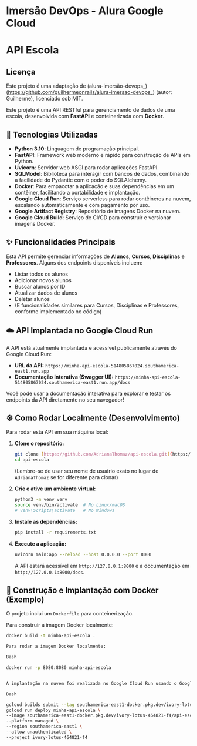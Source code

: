 # Imersão DevOps - Alura Google Cloud
# API Escola

## Licença
Este projeto é uma adaptação de (alura-imersão-devops_)
(https://github.com/guilhermeonrails/alura-imersao-devops_) (autor: Guilherme), licenciado sob MIT.

Este projeto é uma API RESTful para gerenciamento de dados de uma escola, desenvolvida com **FastAPI** e conteinerizada com **Docker**.

## 🚀 Tecnologias Utilizadas

* **Python 3.10**: Linguagem de programação principal.
* **FastAPI**: Framework web moderno e rápido para construção de APIs em Python.
* **Uvicorn**: Servidor web ASGI para rodar aplicações FastAPI.
* **SQLModel**: Biblioteca para interagir com bancos de dados, combinando a facilidade do Pydantic com o poder do SQLAlchemy.
* **Docker**: Para empacotar a aplicação e suas dependências em um contêiner, facilitando a portabilidade e implantação.
* **Google Cloud Run**: Serviço serverless para rodar contêineres na nuvem, escalando automaticamente e com pagamento por uso.
* **Google Artifact Registry**: Repositório de imagens Docker na nuvem.
* **Google Cloud Build**: Serviço de CI/CD para construir e versionar imagens Docker.

## ✨ Funcionalidades Principais

Esta API permite gerenciar informações de **Alunos**, **Cursos**, **Disciplinas** e **Professores**. Alguns dos endpoints disponíveis incluem:

* Listar todos os alunos
* Adicionar novos alunos
* Buscar alunos por ID
* Atualizar dados de alunos
* Deletar alunos
* (E funcionalidades similares para Cursos, Disciplinas e Professores, conforme implementado no código)


## ☁️ API Implantada no Google Cloud Run

A API está atualmente implantada e acessível publicamente através do Google Cloud Run:

* **URL da API:** `https://minha-api-escola-514805867024.southamerica-east1.run.app`
* **Documentação Interativa (Swagger UI):** `https://minha-api-escola-514805867024.southamerica-east1.run.app/docs`

Você pode usar a documentação interativa para explorar e testar os endpoints da API diretamente no seu navegador!



## ⚙️ Como Rodar Localmente (Desenvolvimento)

Para rodar esta API em sua máquina local:

1.  **Clone o repositório:**
    ```bash
    git clone [https://github.com/AdrianaThomaz/api-escola.git](https://github.com/AdrianaThomaz/api-escola.git)
    cd api-escola
    ```
    (Lembre-se de usar seu nome de usuário exato no lugar de `AdrianaThomaz` se for diferente para clonar)

2.  **Crie e ative um ambiente virtual:**
    ```bash
    python3 -m venv venv
    source venv/bin/activate  # No Linux/macOS
    # venv\Scripts\activate   # No Windows
    ```

3.  **Instale as dependências:**
    ```bash
    pip install -r requirements.txt
    ```

4.  **Execute a aplicação:**
    ```bash
    uvicorn main:app --reload --host 0.0.0.0 --port 8000
    ```
    A API estará acessível em `http://127.0.0.1:8000` e a documentação em `http://127.0.0.1:8000/docs`.



## 🐳 Construção e Implantação com Docker (Exemplo)

O projeto inclui um `Dockerfile` para conteinerização.

Para construir a imagem Docker localmente:

```bash
docker build -t minha-api-escola .

Para rodar a imagem Docker localmente:

Bash

docker run -p 8080:8080 minha-api-escola


A implantação na nuvem foi realizada no Google Cloud Run usando o Google Cloud Build e o Google Artifact Registry. O comando de deploy utilizado foi:

Bash

gcloud builds submit --tag southamerica-east1-docker.pkg.dev/ivory-lotus-464821-f4/api-escola/minha-api:latest .
gcloud run deploy minha-api-escola \
--image southamerica-east1-docker.pkg.dev/ivory-lotus-464821-f4/api-escola/minha-api:latest \
--platform managed \
--region southamerica-east1 \
--allow-unauthenticated \
--project ivory-lotus-464821-f4



